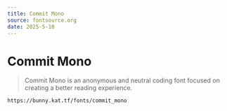 ```yaml
---
title: Commit Mono
source: fontsource.org
date: 2025-5-10
---
```

# Commit Mono

> Commit Mono is an anonymous and neutral coding font focused on creating a better reading experience.


```html frame="terminal" title="To use, copy the following link in your Bunny's Fonts page"
https://bunny.kat.tf/fonts/commit_mono
```